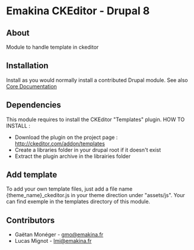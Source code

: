 # Emakina CKEditor - Drupal 8

## About

Module to handle template in ckeditor

## Installation

Install as you would normally install a contributed Drupal module. See also
[Core Documentation](https://www.drupal.org/docs/8/extending-drupal-8/installing-modules)

## Dependencies

This module requires to install the CKEditor "Templates" plugin.
HOW TO INSTALL :
- Download the plugin on the project page : http://ckeditor.com/addon/templates
- Create a libraries folder in your drupal root if it doesn't exist
- Extract the plugin archive in the librairies folder

## Add template

To add your own template files, just add a file name {theme_name}_ckeditor.js in your theme direction under "assets/js".
Your can find exemple in the templates directory of this module. 

## Contributors

  - Gaëtan Monéger    - [gmo@emakina.fr](mailto:gmo@emakina.fr)
  - Lucas Mignot    - [lmi@emakina.fr](mailto:lmi@emakina.fr)